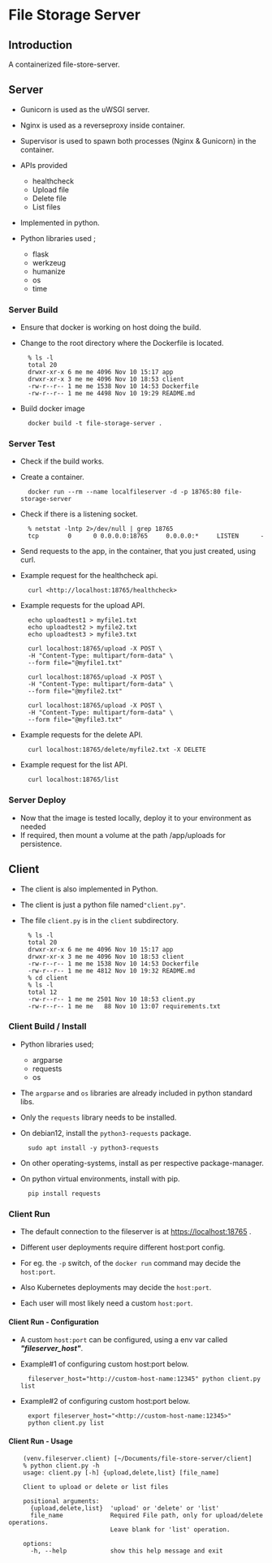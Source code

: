 # File Storage Server

## Introduction

A containerized file-store-server.

## Server

- Gunicorn is used as the uWSGI server.

- Nginx is used as a reverseproxy inside container.

- Supervisor is used to spawn both processes (Nginx & Gunicorn) in the container.

- APIs provided
  - healthcheck  
  - Upload file
  - Delete file
  - List files

- Implemented in  python.

- Python libraries used ;
  - flask
  - werkzeug
  - humanize
  - os
  - time

### Server Build

- Ensure that docker is working on host doing the build.

- Change to the root directory where the Dockerfile is located.

        % ls -l  
        total 20  
        drwxr-xr-x 6 me me 4096 Nov 10 15:17 app  
        drwxr-xr-x 3 me me 4096 Nov 10 18:53 client  
        -rw-r--r-- 1 me me 1538 Nov 10 14:53 Dockerfile  
        -rw-r--r-- 1 me me 4498 Nov 10 19:29 README.md  

- Build docker image

        docker build -t file-storage-server .

### Server Test

- Check if the build works.

- Create a container.

        docker run --rm --name localfileserver -d -p 18765:80 file-storage-server

- Check if there is a listening socket.

        % netstat -lntp 2>/dev/null | grep 18765
        tcp        0      0 0.0.0.0:18765     0.0.0.0:*     LISTEN      -

- Send requests to the app, in the container, that you just created, using curl.

- Example request for the healthcheck api.

        curl <http://localhost:18765/healthcheck>

- Example requests for the upload API.

        echo uploadtest1 > myfile1.txt
        echo uploadtest2 > myfile2.txt
        echo uploadtest3 > myfile3.txt

        curl localhost:18765/upload -X POST \
        -H "Content-Type: multipart/form-data" \
        --form file="@myfile1.txt"

        curl localhost:18765/upload -X POST \
        -H "Content-Type: multipart/form-data" \
        --form file="@myfile2.txt"

        curl localhost:18765/upload -X POST \
        -H "Content-Type: multipart/form-data" \
        --form file="@myfile3.txt"

- Example requests for the delete API.

        curl localhost:18765/delete/myfile2.txt -X DELETE

- Example request for the list API.

        curl localhost:18765/list 

### Server Deploy

- Now that the image is tested locally, deploy it to your environment as needed
- If required, then mount a volume at the path /app/uploads for persistence.

## Client

- The client is also implemented in Python.

- The client is just a python file named`"client.py"`.

- The file `client.py` is in the `client` subdirectory.

        % ls -l     
        total 20  
        drwxr-xr-x 6 me me 4096 Nov 10 15:17 app  
        drwxr-xr-x 3 me me 4096 Nov 10 18:53 client  
        -rw-r--r-- 1 me me 1538 Nov 10 14:53 Dockerfile  
        -rw-r--r-- 1 me me 4812 Nov 10 19:32 README.md  
        % cd client  
        % ls -l  
        total 12  
        -rw-r--r-- 1 me me 2501 Nov 10 18:53 client.py  
        -rw-r--r-- 1 me me   88 Nov 10 13:07 requirements.txt  

### Client Build / Install

- Python libraries used;
  - argparse
  - requests
  - os

- The `argparse` and `os` libraries are already included in python standard libs.

- Only the `requests` library needs to be installed.

- On debian12, install the `python3-requests` package.

        sudo apt install -y python3-requests

- On other operating-systems, install as per respective package-manager.

- On python virtual environments, install with pip.

        pip install requests

### Client Run

- The default connection to the fileserver is at  <https://localhost:18765> .

- Different user deployments require different host:port config.

- For eg. the `-p` switch, of the `docker run` command may decide the `host:port`.

- Also Kubernetes deployments  may decide the `host:port`.

- Each user will most likely need a custom `host:port`.

#### Client Run - Configuration

- A custom `host:port` can be configured, using a env var called __*"fileserver_host"*__.

- Example#1 of configuring custom host:port below.

        fileserver_host="http://custom-host-name:12345" python client.py list

- Example#2 of configuring custom host:port below.

        export fileserver_host="<http://custom-host-name:12345>"
        python client.py list

#### Client Run - Usage

        (venv.fileserver.client) [~/Documents/file-store-server/client] 
        % python client.py -h   
        usage: client.py [-h] {upload,delete,list} [file_name]

        Client to upload or delete or list files

        positional arguments:
          {upload,delete,list}  'upload' or 'delete' or 'list'
          file_name             Required File path, only for upload/delete operations.
                                Leave blank for 'list' operation.

        options:
          -h, --help            show this help message and exit
